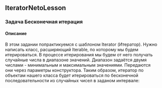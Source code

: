 ## IteratorNetoLesson
### Задача Бесконечная итерация
#### Описание
В этом задании попрактикуемся с шаблоном Iterator (Итератор).
Нужно написать класс, расширяющий Iterable<Integer>, по которому мы будем итерироваться. В процессе итерирования мы будем от него получать случайные числа в диапазоне значений. Диапазон задаётся двумя числами - минимальным и максимальным значениями. Передаются они через параметры конструктора. Таким образом, итератор по объектам нашего класса будет итерироваться по бесконечной последовательности из случайных чисел в заданом интервале:
